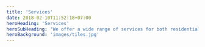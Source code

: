 ```yaml
---
title: 'Services'
date: 2018-02-10T11:52:18+07:00
heroHeading: 'Services'
heroSubHeading: 'We offer a wide range of services for both residential and commercial work.'
heroBackground: 'images/tiles.jpg'
---
```


